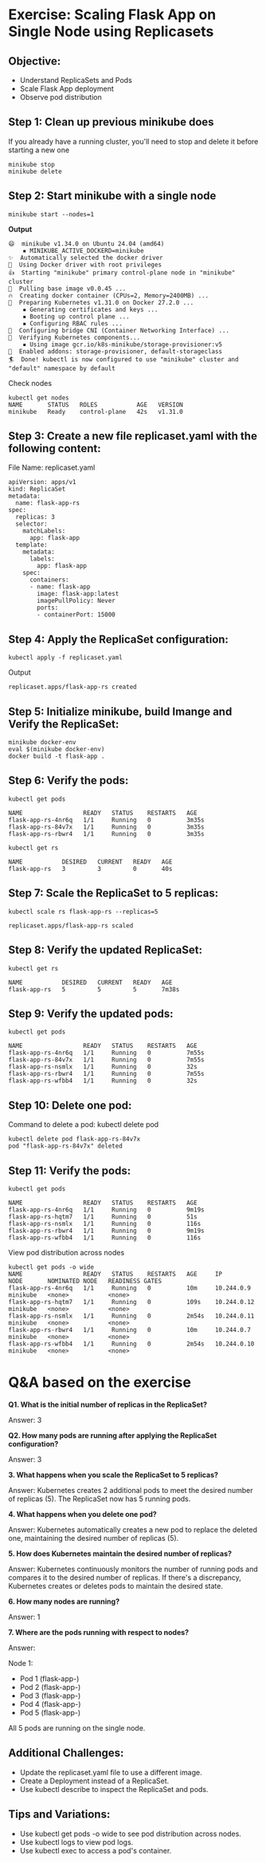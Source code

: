 # Exercise: Scaling Flask App on Single Node using Replicasets

## Objective:
- Understand ReplicaSets and Pods
- Scale Flask App deployment
- Observe pod distribution

## Step 1: Clean up previous minikube does

If you already have a running cluster, you'll need to stop and delete it before starting a new one

```
minikube stop
minikube delete
```
## Step 2: Start minikube with a single node

```
minikube start --nodes=1
```

**Output**

```
😄  minikube v1.34.0 on Ubuntu 24.04 (amd64)
    ▪ MINIKUBE_ACTIVE_DOCKERD=minikube
✨  Automatically selected the docker driver
📌  Using Docker driver with root privileges
👍  Starting "minikube" primary control-plane node in "minikube" cluster
🚜  Pulling base image v0.0.45 ...
🔥  Creating docker container (CPUs=2, Memory=2400MB) ...
🐳  Preparing Kubernetes v1.31.0 on Docker 27.2.0 ...
    ▪ Generating certificates and keys ...
    ▪ Booting up control plane ...
    ▪ Configuring RBAC rules ...
🔗  Configuring bridge CNI (Container Networking Interface) ...
🔎  Verifying Kubernetes components...
    ▪ Using image gcr.io/k8s-minikube/storage-provisioner:v5
🌟  Enabled addons: storage-provisioner, default-storageclass
🏄  Done! kubectl is now configured to use "minikube" cluster and "default" namespace by default
```

Check nodes
```
kubectl get nodes
NAME       STATUS   ROLES           AGE   VERSION
minikube   Ready    control-plane   42s   v1.31.0
```

## Step 3: Create a new file replicaset.yaml with the following content:

File Name: replicaset.yaml 
```
apiVersion: apps/v1
kind: ReplicaSet
metadata:
  name: flask-app-rs
spec:
  replicas: 3
  selector:
    matchLabels:
      app: flask-app
  template:
    metadata:
      labels:
        app: flask-app
    spec:
      containers:
      - name: flask-app
        image: flask-app:latest
        imagePullPolicy: Never
        ports:
        - containerPort: 15000
```

## Step 4: Apply the ReplicaSet configuration:

```
kubectl apply -f replicaset.yaml
```

Output
```
replicaset.apps/flask-app-rs created
```

## Step 5: Initialize minikube, build Imange and Verify the ReplicaSet:

```
minikube docker-env
eval $(minikube docker-env)
docker build -t flask-app .
```

## Step 6: Verify the pods:

```
kubectl get pods

NAME                 READY   STATUS    RESTARTS   AGE
flask-app-rs-4nr6q   1/1     Running   0          3m35s
flask-app-rs-84v7x   1/1     Running   0          3m35s
flask-app-rs-rbwr4   1/1     Running   0          3m35s

kubectl get rs

NAME           DESIRED   CURRENT   READY   AGE
flask-app-rs   3         3         0       40s
```

## Step 7: Scale the ReplicaSet to 5 replicas:

```
kubectl scale rs flask-app-rs --replicas=5

replicaset.apps/flask-app-rs scaled
```

## Step 8: Verify the updated ReplicaSet:

```
kubectl get rs

NAME           DESIRED   CURRENT   READY   AGE
flask-app-rs   5         5         5       7m38s
```

## Step 9: Verify the updated pods:

```
kubectl get pods

NAME                 READY   STATUS    RESTARTS   AGE
flask-app-rs-4nr6q   1/1     Running   0          7m55s
flask-app-rs-84v7x   1/1     Running   0          7m55s
flask-app-rs-nsmlx   1/1     Running   0          32s
flask-app-rs-rbwr4   1/1     Running   0          7m55s
flask-app-rs-wfbb4   1/1     Running   0          32s
```

## Step 10: Delete one pod:
Command to delete a pod: kubectl delete pod <pod-name>

```
kubectl delete pod flask-app-rs-84v7x
pod "flask-app-rs-84v7x" deleted
```

## Step 11: Verify the pods:

```
kubectl get pods

NAME                 READY   STATUS    RESTARTS   AGE
flask-app-rs-4nr6q   1/1     Running   0          9m19s
flask-app-rs-hqtm7   1/1     Running   0          51s
flask-app-rs-nsmlx   1/1     Running   0          116s
flask-app-rs-rbwr4   1/1     Running   0          9m19s
flask-app-rs-wfbb4   1/1     Running   0          116s
```

View pod distribution across nodes
```
kubectl get pods -o wide
NAME                 READY   STATUS    RESTARTS   AGE     IP            NODE       NOMINATED NODE   READINESS GATES
flask-app-rs-4nr6q   1/1     Running   0          10m     10.244.0.9    minikube   <none>           <none>
flask-app-rs-hqtm7   1/1     Running   0          109s    10.244.0.12   minikube   <none>           <none>
flask-app-rs-nsmlx   1/1     Running   0          2m54s   10.244.0.11   minikube   <none>           <none>
flask-app-rs-rbwr4   1/1     Running   0          10m     10.244.0.7    minikube   <none>           <none>
flask-app-rs-wfbb4   1/1     Running   0          2m54s   10.244.0.10   minikube   <none>           <none>
```

# Q&A based on the exercise


**Q1. What is the initial number of replicas in the ReplicaSet?**

Answer: 3

**Q2. How many pods are running after applying the ReplicaSet configuration?**

Answer: 3

**3. What happens when you scale the ReplicaSet to 5 replicas?**

Answer: Kubernetes creates 2 additional pods to meet the desired number of replicas (5). The ReplicaSet now has 5 running pods.

**4. What happens when you delete one pod?**

Answer: Kubernetes automatically creates a new pod to replace the deleted one, maintaining the desired number of replicas (5).

**5. How does Kubernetes maintain the desired number of replicas?**

Answer: Kubernetes continuously monitors the number of running pods and compares it to the desired number of replicas. If there's a discrepancy, Kubernetes creates or deletes pods to maintain the desired state.

**6. How many nodes are running?**

Answer: 1

**7. Where are the pods running with respect to nodes?**

Answer:

Node 1:

- Pod 1 (flask-app-<id>)
- Pod 2 (flask-app-<id>)
- Pod 3 (flask-app-<id>)
- Pod 4 (flask-app-<id>)
- Pod 5 (flask-app-<id>)

All 5 pods are running on the single node.


## Additional Challenges:

- Update the replicaset.yaml file to use a different image.
- Create a Deployment instead of a ReplicaSet.
- Use kubectl describe to inspect the ReplicaSet and pods.

## Tips and Variations:

- Use kubectl get pods -o wide to see pod distribution across nodes.
- Use kubectl logs to view pod logs.
- Use kubectl exec to access a pod's container.
